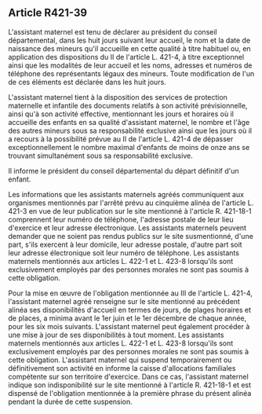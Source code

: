 ## Article R421-39

L'assistant maternel est tenu de déclarer au président du conseil départemental, dans les huit jours suivant
leur accueil, le nom et la date de naissance des mineurs qu'il accueille en cette qualité à titre habituel ou,
en application des dispositions du II de l'article L. 421-4, à titre exceptionnel ainsi que les modalités de
leur accueil et les noms, adresses et numéros de téléphone des représentants légaux des mineurs. Toute
modification de l'un de ces éléments est déclarée dans les huit jours.

L'assistant maternel tient à la disposition des services de protection maternelle et infantile des documents
relatifs à son activité prévisionnelle, ainsi qu'à son activité effective, mentionnant les jours et horaires où
il accueille des enfants en sa qualité d'assistant maternel, le nombre et l'âge des autres mineurs sous sa
responsabilité exclusive ainsi que les jours où il a recours à la possibilité prévue au II de l'article L. 421-4 de
dépasser exceptionnellement le nombre maximal d'enfants de moins de onze ans se trouvant simultanément
sous sa responsabilité exclusive.

Il informe le président du conseil départemental du départ définitif d'un enfant.


Les informations que les assistants maternels agréés communiquent aux organismes mentionnés par
l'arrêté prévu au cinquième alinéa de l'article L. 421-3 en vue de leur publication sur le site mentionné à
l'article R. 421-18-1 comprennent leur numéro de téléphone, l'adresse postale de leur lieu d'exercice et
leur adresse électronique. Les assistants maternels peuvent demander que ne soient pas rendus publics sur
le site susmentionné, d'une part, s'ils exercent à leur domicile, leur adresse postale, d'autre part soit leur
adresse électronique soit leur numéro de téléphone. Les assistants maternels mentionnés aux articles L. 422-1
et L. 423-8 lorsqu'ils sont exclusivement employés par des personnes morales ne sont pas soumis à cette
obligation.

Pour la mise en œuvre de l'obligation mentionnée au III de l'article L. 421-4, l'assistant maternel agréé
renseigne sur le site mentionné au précédent alinéa ses disponibilités d'accueil en termes de jours, de
plages horaires et de places, a minima avant le 1er juin et le 1er décembre de chaque année, pour les six
mois suivants. L'assistant maternel peut également procéder à une mise à jour de ses disponibilités à tout
moment. Les assistants maternels mentionnés aux articles L. 422-1 et L. 423-8 lorsqu'ils sont exclusivement
employés par des personnes morales ne sont pas soumis à cette obligation. L'assistant maternel qui suspend
temporairement ou définitivement son activité en informe la caisse d'allocations familiales compétente sur
son territoire d'exercice. Dans ce cas, l'assistant maternel indique son indisponibilité sur le site mentionné à
l'article R. 421-18-1 et est dispensé de l'obligation mentionnée à la première phrase du présent alinéa pendant
la durée de cette suspension.

